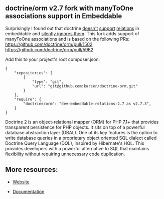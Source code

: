## doctrine/orm v2.7 fork with manyToOne associations support in Embeddable

Surprisingly I found out that doctrine [doesn't](https://github.com/doctrine/orm/issues/4291)
[support](https://github.com/doctrine/orm/issues/4747) [relations](https://github.com/doctrine/orm/issues/4546)
in embeddable and [silently ignores them](https://github.com/doctrine/orm/pull/5809).
This fork adds support of manyToOne associations and is based on the following PRs: https://github.com/doctrine/orm/pull/1502 https://github.com/doctrine/orm/pull/5962

Add this to your project's root composer.json:
```
{
    "repositories": [
        {
            "type": "git",
            "url": "git@github.com:karser/doctrine-orm.git"
        }
    ],
    "require": {
        "doctrine/orm": "dev-embeddable-relations-2.7 as v2.7.3",
    }
}
```


Doctrine 2 is an object-relational mapper (ORM) for PHP 7.1+ that provides transparent persistence
for PHP objects. It sits on top of a powerful database abstraction layer (DBAL). One of its key features
is the option to write database queries in a proprietary object oriented SQL dialect called Doctrine Query Language (DQL),
inspired by Hibernate's HQL. This provides developers with a powerful alternative to SQL that maintains flexibility
without requiring unnecessary code duplication.


## More resources:

* [Website](http://www.doctrine-project.org)
* [Documentation](http://docs.doctrine-project.org/projects/doctrine-orm/en/latest/index.html)


  [Master image]: https://img.shields.io/travis/doctrine/orm/master.svg?style=flat-square
  [Master]: https://travis-ci.org/doctrine/orm
  [Master coverage image]: https://img.shields.io/scrutinizer/coverage/g/doctrine/orm/master.svg?style=flat-square
  [Master coverage]: https://scrutinizer-ci.com/g/doctrine/orm/?branch=master
  [2.5 image]: https://img.shields.io/travis/doctrine/orm/2.5.svg?style=flat-square
  [2.5]: https://github.com/doctrine/orm/tree/2.5
  [2.5 coverage image]: https://img.shields.io/scrutinizer/coverage/g/doctrine/orm/2.5.svg?style=flat-square
  [2.5 coverage]: https://scrutinizer-ci.com/g/doctrine/orm/?branch=2.5
